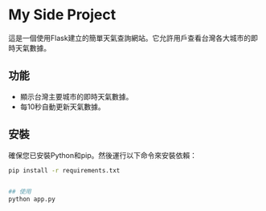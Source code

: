# My Side Project

這是一個使用Flask建立的簡單天氣查詢網站。它允許用戶查看台灣各大城市的即時天氣數據。

## 功能

- 顯示台灣主要城市的即時天氣數據。
- 每10秒自動更新天氣數據。

## 安裝

確保您已安裝Python和pip。然後運行以下命令來安裝依賴：

```bash
pip install -r requirements.txt


## 使用
python app.py